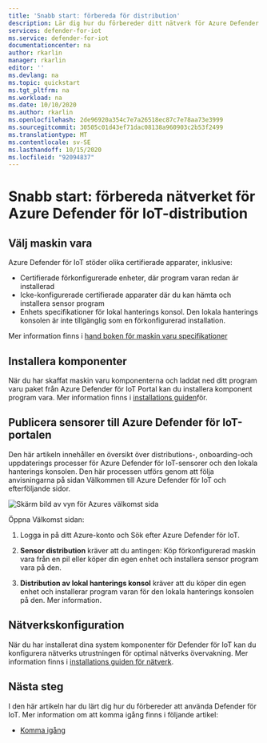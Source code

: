 ```yaml
---
title: 'Snabb start: förbereda för distribution'
description: Lär dig hur du förbereder ditt nätverk för Azure Defender för IoT-distribution.
services: defender-for-iot
ms.service: defender-for-iot
documentationcenter: na
author: rkarlin
manager: rkarlin
editor: ''
ms.devlang: na
ms.topic: quickstart
ms.tgt_pltfrm: na
ms.workload: na
ms.date: 10/10/2020
ms.author: rkarlin
ms.openlocfilehash: 2de96920a354c7e7a26518ec87c7e78aa73e3999
ms.sourcegitcommit: 30505c01d43ef71dac08138a960903c2b53f2499
ms.translationtype: MT
ms.contentlocale: sv-SE
ms.lasthandoff: 10/15/2020
ms.locfileid: "92094837"
---
```

# <a name="quickstart-prepare-your-network-for-azure-defender-for-iot-deployment"></a>Snabb start: förbereda nätverket för Azure Defender för IoT-distribution

## <a name="choose-your-hardware"></a>Välj maskin vara
Azure Defender för IoT stöder olika certifierade apparater, inklusive:
- Certifierade förkonfigurerade enheter, där program varan redan är installerad
- Icke-konfigurerade certifierade apparater där du kan hämta och installera sensor program
- Enhets specifikationer för lokal hanterings konsol. Den lokala hanterings konsolen är inte tillgänglig som en förkonfigurerad installation. 

Mer information finns i [hand boken för maskin varu specifikationer](https://aka.ms/AzureDefenderforIoTBareMetalAppliance)


## <a name="install-components"></a>Installera komponenter
När du har skaffat maskin varu komponenterna och laddat ned ditt program varu paket från Azure Defender för IoT Portal kan du installera komponent program vara. Mer information finns i [installations guiden](https://aka.ms/AzureDefenderforIoTInstallSensorISO)för.

## <a name="onboard-sensors-to-the-azure-defender-for-iot-portal"></a>Publicera sensorer till Azure Defender för IoT-portalen 
 Den här artikeln innehåller en översikt över distributions-, onboarding-och uppdaterings processer för Azure Defender för IoT-sensorer och den lokala hanterings konsolen. Den här processen utförs genom att följa anvisningarna på sidan Välkommen till Azure Defender för IoT och efterföljande sidor.

![Skärm bild av vyn för Azures välkomst sida](media/updates/image4.png)

Öppna Välkomst sidan:

1. Logga in på ditt Azure-konto och Sök efter Azure Defender för IoT.

1. **Sensor distribution** kräver att du antingen: Köp förkonfigurerad maskin vara från en pil eller köper din egen enhet och installera sensor program vara på den.
1. **Distribution av lokal hanterings konsol** kräver att du köper din egen enhet och installerar program varan för den lokala hanterings konsolen på den. Mer information.




## <a name="network-setup"></a>Nätverkskonfiguration
När du har installerat dina system komponenter för Defender för IoT kan du konfigurera nätverks utrustningen för optimal nätverks övervakning. Mer information finns i [installations guiden för nätverk](https://aka.ms/AzureDefenderForIoTNetworkSetup).   



## <a name="next-steps"></a>Nästa steg

I den här artikeln har du lärt dig hur du förbereder att använda Defender för IoT. Mer information om att komma igång finns i följande artikel:

- [Komma igång](getting-started.md)